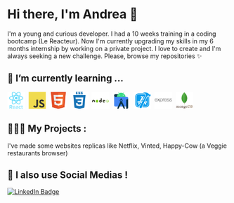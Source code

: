 # Hi there, I'm Andrea 👋

I'm a young and curious developer. I had a 10 weeks training in a coding bootcamp (Le Reacteur).
Now I'm currently upgrading my skills in my 6 months internship by working on a private project.
I love to create and I'm always seeking a new challenge.
Please, browse my repositories ✨

  
##  🌱 I’m currently learning ...
  <img src="https://github.com/devicons/devicon/blob/master/icons/react/react-original-wordmark.svg" title="React" alt="React" width="40" height="40"/>&nbsp;
    <img src="https://github.com/devicons/devicon/blob/master/icons/javascript/javascript-original.svg" title="JavaScript" alt="JavaScript" width="40" height="40"/>&nbsp;
  <img src="https://github.com/devicons/devicon/blob/master/icons/html5/html5-original.svg" title="HTML5" alt="HTML" width="40" height="40"/>&nbsp;
  <img src="https://github.com/devicons/devicon/blob/master/icons/css3/css3-plain-wordmark.svg"  title="CSS3" alt="CSS" width="40" height="40"/>&nbsp;
  <img src="https://github.com/devicons/devicon/blob/master/icons/nodejs/nodejs-original-wordmark.svg" title="NodeJS" alt="NodeJS" width="40" height="40"/>&nbsp;
   <img src="https://github.com/devicons/devicon/blob/master/icons/androidstudio/androidstudio-original.svg" title="AStudio" alt="AStudio" width="40" height="40"/>&nbsp;
    <img src="https://github.com/devicons/devicon/blob/master/icons/xcode/xcode-plain.svg" title="Xcode" alt="`Xcode" width="40" height="40"/>&nbsp;
    <img src="https://github.com/devicons/devicon/blob/master/icons/express/express-original-wordmark.svg" title="Express" alt="Express" width="40" height="40"/>&nbsp;
    <img src="https://github.com/devicons/devicon/blob/master/icons/mongodb/mongodb-original-wordmark.svg" title="MongoDB" alt="MongoDB" width="40" height="40"/>&nbsp;
   
   
##   👩🏻‍💻 My Projects : 

I've made some websites replicas like 
Netflix, Vinted, Happy-Cow (a Veggie restaurants browser)

## 🤭 I also use Social Medias !

 <a href="https://www.linkedin.com/in/andréa-masselot-35bbb1252"/>
    <img src="https://img.shields.io/badge/LinkedIn-blue?style=for-the-badge&logo=linkedin&logoColor=white" alt="LinkedIn Badge"/>
  </a>

